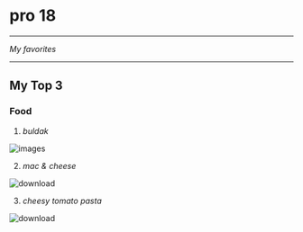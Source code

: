 # pro 18 

---

*My favorites*

---

## My Top 3

### **Food**
1. *buldak*

 ![images](https://github.com/user-attachments/assets/11dbb8de-ada0-4893-b490-0248bfedc65c)

2. *mac & cheese*

  ![download](https://github.com/user-attachments/assets/84262d84-c3c1-4459-9ceb-cf88c2d47b76)

3. *cheesy tomato pasta*

![download](https://github.com/user-attachments/assets/7b3fbe0e-9d25-4864-8d32-43b92e8dad27)

